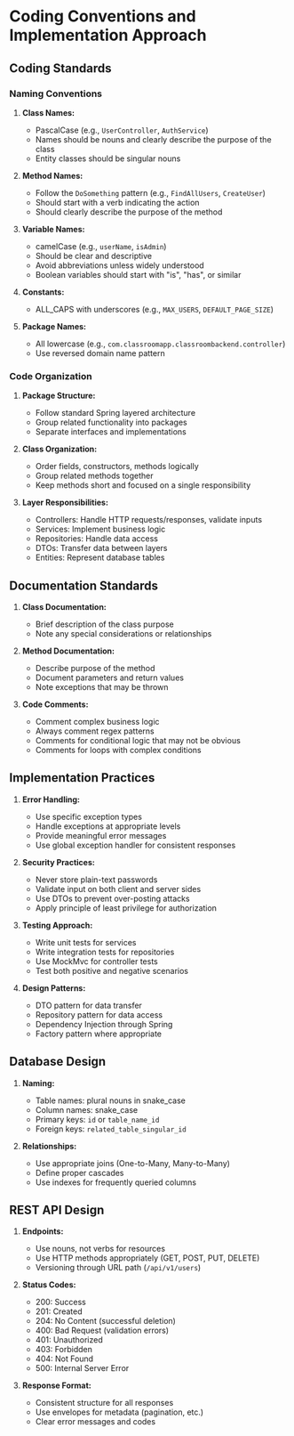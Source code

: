# Coding Conventions and Implementation Approach

## Coding Standards

### Naming Conventions

1. **Class Names:**
   - PascalCase (e.g., `UserController`, `AuthService`)
   - Names should be nouns and clearly describe the purpose of the class
   - Entity classes should be singular nouns

2. **Method Names:**
   - Follow the `DoSomething` pattern (e.g., `FindAllUsers`, `CreateUser`)
   - Should start with a verb indicating the action
   - Should clearly describe the purpose of the method

3. **Variable Names:**
   - camelCase (e.g., `userName`, `isAdmin`)
   - Should be clear and descriptive
   - Avoid abbreviations unless widely understood
   - Boolean variables should start with "is", "has", or similar

4. **Constants:**
   - ALL_CAPS with underscores (e.g., `MAX_USERS`, `DEFAULT_PAGE_SIZE`)

5. **Package Names:**
   - All lowercase (e.g., `com.classroomapp.classroombackend.controller`)
   - Use reversed domain name pattern

### Code Organization

1. **Package Structure:**
   - Follow standard Spring layered architecture
   - Group related functionality into packages
   - Separate interfaces and implementations

2. **Class Organization:**
   - Order fields, constructors, methods logically
   - Group related methods together
   - Keep methods short and focused on a single responsibility

3. **Layer Responsibilities:**
   - Controllers: Handle HTTP requests/responses, validate inputs
   - Services: Implement business logic
   - Repositories: Handle data access
   - DTOs: Transfer data between layers
   - Entities: Represent database tables

## Documentation Standards

1. **Class Documentation:**
   - Brief description of the class purpose
   - Note any special considerations or relationships

2. **Method Documentation:**
   - Describe purpose of the method
   - Document parameters and return values
   - Note exceptions that may be thrown

3. **Code Comments:**
   - Comment complex business logic
   - Always comment regex patterns
   - Comments for conditional logic that may not be obvious
   - Comments for loops with complex conditions

## Implementation Practices

1. **Error Handling:**
   - Use specific exception types 
   - Handle exceptions at appropriate levels
   - Provide meaningful error messages
   - Use global exception handler for consistent responses

2. **Security Practices:**
   - Never store plain-text passwords
   - Validate input on both client and server sides
   - Use DTOs to prevent over-posting attacks
   - Apply principle of least privilege for authorization

3. **Testing Approach:**
   - Write unit tests for services
   - Write integration tests for repositories
   - Use MockMvc for controller tests
   - Test both positive and negative scenarios

4. **Design Patterns:**
   - DTO pattern for data transfer
   - Repository pattern for data access
   - Dependency Injection through Spring
   - Factory pattern where appropriate

## Database Design

1. **Naming:**
   - Table names: plural nouns in snake_case
   - Column names: snake_case
   - Primary keys: `id` or `table_name_id`
   - Foreign keys: `related_table_singular_id`

2. **Relationships:**
   - Use appropriate joins (One-to-Many, Many-to-Many)
   - Define proper cascades
   - Use indexes for frequently queried columns

## REST API Design

1. **Endpoints:**
   - Use nouns, not verbs for resources
   - Use HTTP methods appropriately (GET, POST, PUT, DELETE)
   - Versioning through URL path (`/api/v1/users`)

2. **Status Codes:**
   - 200: Success
   - 201: Created
   - 204: No Content (successful deletion)
   - 400: Bad Request (validation errors)
   - 401: Unauthorized
   - 403: Forbidden
   - 404: Not Found
   - 500: Internal Server Error

3. **Response Format:**
   - Consistent structure for all responses
   - Use envelopes for metadata (pagination, etc.)
   - Clear error messages and codes 